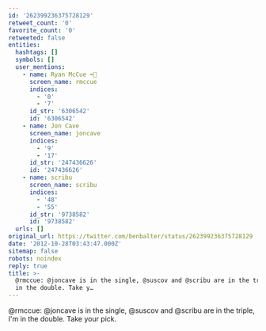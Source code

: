 ```yaml
---
id: '262399236375728129'
retweet_count: '0'
favorite_count: '0'
retweeted: false
entities:
  hashtags: []
  symbols: []
  user_mentions:
    - name: Ryan McCue ➡️🐘
      screen_name: rmccue
      indices:
        - '0'
        - '7'
      id_str: '6306542'
      id: '6306542'
    - name: Jon Cave
      screen_name: joncave
      indices:
        - '9'
        - '17'
      id_str: '247436626'
      id: '247436626'
    - name: scribu
      screen_name: scribu
      indices:
        - '48'
        - '55'
      id_str: '9738582'
      id: '9738582'
  urls: []
original_url: https://twitter.com/benbalter/status/262399236375728129
date: '2012-10-28T03:43:47.000Z'
sitemap: false
robots: noindex
reply: true
title: >-
  @rmccue: @joncave is in the single, @suscov and @scribu are in the triple, I'm
  in the double. Take y…
---
```


@rmccue: @joncave is in the single, @suscov and @scribu are in the triple, I'm in the double. Take your pick.